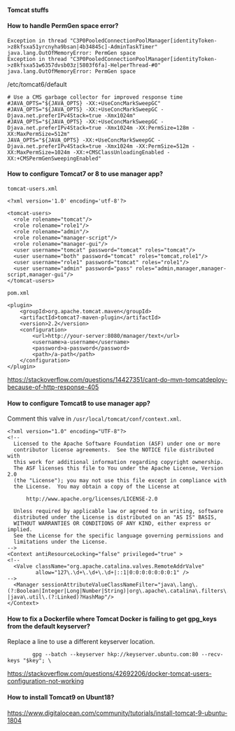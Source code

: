 #### Tomcat stuffs

####  How to handle PermGen space error?

```
Exception in thread "C3P0PooledConnectionPoolManager[identityToken->z8kfsxa51yrcnyha9bsan|4b34845c]-AdminTaskTimer" java.lang.OutOfMemoryError: PermGen space
Exception in thread "C3P0PooledConnectionPoolManager[identityToken->z8kfsxa51w6357dvsb03z|5803f6fa]-HelperThread-#0" java.lang.OutOfMemoryError: PermGen space
```

/etc/tomcat6/default

```
# Use a CMS garbage collector for improved response time
#JAVA_OPTS="${JAVA_OPTS} -XX:+UseConcMarkSweepGC"
#JAVA_OPTS="${JAVA_OPTS} -XX:+UseConcMarkSweepGC -Djava.net.preferIPv4Stack=true -Xmx1024m"
#JAVA_OPTS="${JAVA_OPTS} -XX:+UseConcMarkSweepGC -Djava.net.preferIPv4Stack=true -Xmx1024m -XX:PermSize=128m -XX:MaxPermSize=512m"
JAVA_OPTS="${JAVA_OPTS} -XX:+UseConcMarkSweepGC -Djava.net.preferIPv4Stack=true -Xmx1024m -XX:PermSize=512m -XX:MaxPermSize=1024m -XX:+CMSClassUnloadingEnabled -XX:+CMSPermGenSweepingEnabled"
```
#### How to configure Tomcat7 or 8 to use manager app?

`tomcat-users.xml`

```
<?xml version='1.0' encoding='utf-8'?>

<tomcat-users>
  <role rolename="tomcat"/>
  <role rolename="role1"/>
  <role rolename="admin"/>
  <role rolename="manager-script"/>
  <role rolename="manager-gui"/>
  <user username="tomcat" password="tomcat" roles="tomcat"/>
  <user username="both" password="tomcat" roles="tomcat,role1"/>
  <user username="role1" password="tomcat" roles="role1"/>
  <user username="admin" password="pass" roles="admin,manager,manager-script,manager-gui"/>
</tomcat-users>
```

`pom.xml`

```
<plugin>
    <groupId>org.apache.tomcat.maven</groupId>
    <artifactId>tomcat7-maven-plugin</artifactId>
    <version>2.2</version>
    <configuration>
        <url>http://your-server:8080/manager/text</url>
        <username>a-username</username>
        <password>a-password</password>
        <path>/a-path</path>
    </configuration>
</plugin>
```


https://stackoverflow.com/questions/14427351/cant-do-mvn-tomcatdeploy-because-of-http-response-405

#### How to configure Tomcat8 to use manager app?

Comment this valve in `/usr/local/tomcat/conf/context.xml`.

```
<?xml version="1.0" encoding="UTF-8"?>
<!--
  Licensed to the Apache Software Foundation (ASF) under one or more
  contributor license agreements.  See the NOTICE file distributed with
  this work for additional information regarding copyright ownership.
  The ASF licenses this file to You under the Apache License, Version 2.0
  (the "License"); you may not use this file except in compliance with
  the License.  You may obtain a copy of the License at

      http://www.apache.org/licenses/LICENSE-2.0

  Unless required by applicable law or agreed to in writing, software
  distributed under the License is distributed on an "AS IS" BASIS,
  WITHOUT WARRANTIES OR CONDITIONS OF ANY KIND, either express or implied.
  See the License for the specific language governing permissions and
  limitations under the License.
-->
<Context antiResourceLocking="false" privileged="true" >
<!--
  <Valve className="org.apache.catalina.valves.RemoteAddrValve"
         allow="127\.\d+\.\d+\.\d+|::1|0:0:0:0:0:0:0:1" />
-->				 
  <Manager sessionAttributeValueClassNameFilter="java\.lang\.(?:Boolean|Integer|Long|Number|String)|org\.apache\.catalina\.filters\.CsrfPreventionFilter\$LruCache(?:\$1)?|java\.util\.(?:Linked)?HashMap"/>
</Context>
```

#### How to fix a Dockerfile where Tomcat Docker is failing to get gpg_keys from the default keyserver?

Replace a line to use a different keyserver location.

```
		gpg --batch --keyserver hkp://keyserver.ubuntu.com:80 --recv-keys "$key"; \
```

https://stackoverflow.com/questions/42692206/docker-tomcat-users-configuration-not-working

#### How to install Tomcat9 on Ubunt18?

https://www.digitalocean.com/community/tutorials/install-tomcat-9-ubuntu-1804

